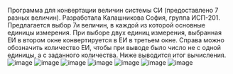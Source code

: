 Программа для конвертации величин системы СИ (предоставлено 7 разных величин).
Разработала Калашникова София, группа ИСП-201.
Предлагается выбор 7и величин, в каждой из которой основные единицы измерения. При выборе двух единиц измерения, выбранная ЕИ в втором окне конвертируется в ЕИ в третьем окне. Справа можно обозначить количество ЕИ, чтобы при выводе было число не с одной единицы, а с заданного количества. Ниже выводится итог вычисления.
![image](https://user-images.githubusercontent.com/119097996/204081467-51326f49-6da2-4513-a212-12d0f001eb9a.png)
![image](https://user-images.githubusercontent.com/119097996/204081471-cd60e161-4ca4-4269-a117-8796b45300b1.png)
![image](https://user-images.githubusercontent.com/119097996/204081476-679b8ae6-75fa-4501-8adb-dba97221f0e7.png)
![image](https://user-images.githubusercontent.com/119097996/204081480-61a10c47-447c-41fb-9aaf-d1013a73bb7b.png)
![image](https://user-images.githubusercontent.com/119097996/204081492-a436c81f-09d5-480a-925e-3389289636f6.png)
![image](https://user-images.githubusercontent.com/119097996/204081511-e963bc1c-d412-40f9-95f2-473c5aa4e816.png)
![image](https://user-images.githubusercontent.com/119097996/204081515-d876bfa5-0968-4315-b102-9a8d657b0716.png)
